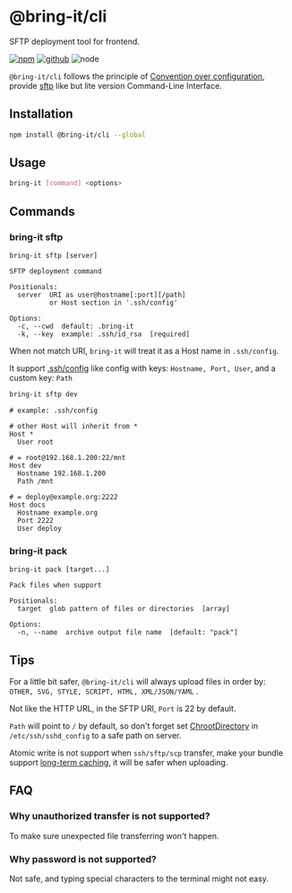 # @bring-it/cli

SFTP deployment tool for frontend.

[![npm][npm-badge]][npm-url]
[![github][github-badge]][github-url]
![node][node-badge]

[npm-url]: https://www.npmjs.com/package/@bring-it/cli
[npm-badge]: https://img.shields.io/npm/v/@bring-it/cli.svg?style=flat-square&logo=npm
[github-url]: https://github.com/airkro/bring-it/tree/master/packages/cli
[github-badge]: https://img.shields.io/npm/l/@bring-it/cli.svg?style=flat-square&colorB=blue&logo=github
[node-badge]: https://img.shields.io/node/v/@bring-it/cli.svg?style=flat-square&colorB=green&logo=node.js

`@bring-it/cli` follows the principle of [Convention over configuration](https://en.wikipedia.org/wiki/Convention_over_configuration), provide [sftp](https://man.openbsd.org/sftp) like but lite version Command-Line Interface.

## Installation

```sh
npm install @bring-it/cli --global
```

## Usage

```sh
bring-it [command] <options>
```

## Commands

### bring-it sftp

```properties
bring-it sftp [server]

SFTP deployment command

Positionals:
  server  URI as user@hostname[:port][/path]
          or Host section in '.ssh/config'

Options:
  -c, --cwd  default: .bring-it
  -k, --key  example: .ssh/id_rsa  [required]
```

When <server> not match URI, `bring-it` will treat it as a Host name in `.ssh/config`.

It support [.ssh/config](https://man.openbsd.org/ssh_config.5) like config with keys: `Hostname, Port, User`, and a custom key: `Path`

```sh
bring-it sftp dev
```

```properties
# example: .ssh/config

# other Host will inherit from *
Host *
  User root

# = root@192.168.1.200:22/mnt
Host dev
  Hostname 192.168.1.200
  Path /mnt

# = deploy@example.org:2222
Host docs
  Hostname example.org
  Port 2222
  User deploy
```

### bring-it pack

```properties
bring-it pack [target...]

Pack files when support

Positionals:
  target  glob pattern of files or directories  [array]

Options:
  -n, --name  archive output file name  [default: "pack"]
```

## Tips

For a little bit safer, `@bring-it/cli` will always upload files in order by: `OTHER, SVG, STYLE, SCRIPT, HTML, XML/JSON/YAML` .

Not like the HTTP URL, in the SFTP URI, `Port` is 22 by default.

`Path` will point to `/` by default, so don't forget set [ChrootDirectory](https://man.openbsd.org/sshd_config#ChrootDirectory) in `/etc/ssh/sshd_config` to a safe path on server.

Atomic write is not support when `ssh/sftp/scp` transfer, make your bundle support [long-term caching](https://developers.google.com/web/fundamentals/performance/webpack/use-long-term-caching), it will be safer when uploading.

## FAQ

### Why unauthorized transfer is not supported?

To make sure unexpected file transferring won't happen.

### Why password is not supported?

Not safe, and typing special characters to the terminal might not easy.
